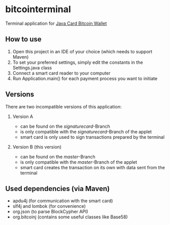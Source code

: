 # bitcointerminal
Terminal application for [Java Card Bitcoin Wallet](https://github.com/johannzapf/JCBitcoinWallet)

## How to use
1. Open this project in an IDE of your choice (which needs to support Maven)
1. To set your preferred settings, simply edit the constants in the Settings.java class
1. Connect a smart card reader to your computer
1. Run Application.main() for each payment process you want to initiate

## Versions
There are two incompatible versions of this application:
1. Version A
    * can be found on the *signaturecard*-Branch
    * is only compatible with the *signaturecard*-Branch of the applet
    * smart card is only used to sign transactions prepared by the terminal

2. Version B (this version)
    * can be found on the *master*-Branch
    * is only compatible with the *master*-Branch of the applet
    * smart card creates the transaction on its own with data sent from the terminal

## Used dependencies (via Maven)
* apdu4j (for communication with the smart card)
* slf4j and lombok (for convenience)
* org.json (to parse BlockCypher API)
* org.bitcoinj (contains some useful classes like Base58)


